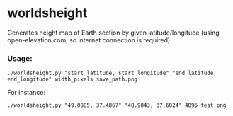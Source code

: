 # worldsheight
Generates height map of Earth section by given latitude/longitude (using open-elevation.com, so internet connection is required).

### Usage:
    ./worldsheight.py "start_latitude, start_longitude" "end_latitude, end_longitude" width_pixels save_path.png
For instance:

    ./worldsheight.py "49.0885, 37.4867" "48.9843, 37.6024" 4096 test.png
